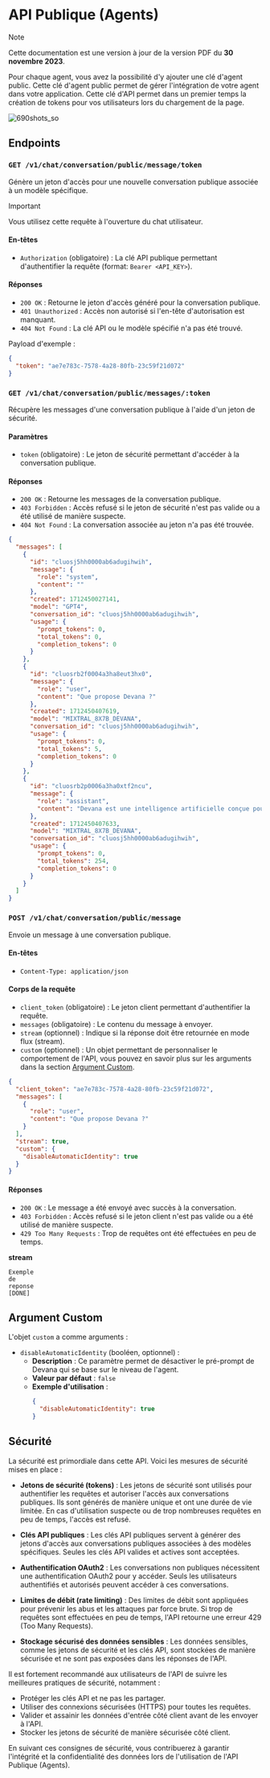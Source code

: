 # API Publique (Agents)

> [!NOTE]  
> Cette documentation est une version à jour de la version PDF du **30 novembre 2023**.

Pour chaque agent, vous avez la possibilité d'y ajouter une clé d'agent public. Cette clé d'agent public permet de gérer l'intégration de votre agent dans votre application. Cette clé d'API permet dans un premier temps la création de tokens pour vos utilisateurs lors du chargement de la page.

![690shots_so](https://github.com/Scriptor-Group/documentation/assets/4999786/0fb66e04-1fd0-4f8e-8946-93b3b51f969f)

## Endpoints

### `GET /v1/chat/conversation/public/message/token`

Génère un jeton d'accès pour une nouvelle conversation publique associée à un modèle spécifique.

> [!IMPORTANT]
> Vous utilisez cette requête à l'ouverture du chat utilisateur.

#### En-têtes

- `Authorization` (obligatoire) : La clé API publique permettant d'authentifier la requête (format: `Bearer <API_KEY>`).

#### Réponses

- `200 OK` : Retourne le jeton d'accès généré pour la conversation publique.
- `401 Unauthorized` : Accès non autorisé si l'en-tête d'autorisation est manquant.
- `404 Not Found` : La clé API ou le modèle spécifié n'a pas été trouvé.

Payload d'exemple :

```json
{
  "token": "ae7e783c-7578-4a28-80fb-23c59f21d072"
}
```

### `GET /v1/chat/conversation/public/messages/:token`

Récupère les messages d'une conversation publique à l'aide d'un jeton de sécurité.

#### Paramètres

- `token` (obligatoire) : Le jeton de sécurité permettant d'accéder à la conversation publique.

#### Réponses

- `200 OK` : Retourne les messages de la conversation publique.
- `403 Forbidden` : Accès refusé si le jeton de sécurité n'est pas valide ou a été utilisé de manière suspecte.
- `404 Not Found` : La conversation associée au jeton n'a pas été trouvée.

```json
{
  "messages": [
    {
      "id": "cluosj5hh0000ab6adugihwih",
      "message": {
        "role": "system",
        "content": ""
      },
      "created": 1712450027141,
      "model": "GPT4",
      "conversation_id": "cluosj5hh0000ab6adugihwih",
      "usage": {
        "prompt_tokens": 0,
        "total_tokens": 0,
        "completion_tokens": 0
      }
    },
    {
      "id": "cluosrb2f0004a3ha8eut3hx0",
      "message": {
        "role": "user",
        "content": "Que propose Devana ?"
      },
      "created": 1712450407619,
      "model": "MIXTRAL_8X7B_DEVANA",
      "conversation_id": "cluosj5hh0000ab6adugihwih",
      "usage": {
        "prompt_tokens": 0,
        "total_tokens": 5,
        "completion_tokens": 0
      }
    },
    {
      "id": "cluosrb2p0006a3ha0xtf2ncu",
      "message": {
        "role": "assistant",
        "content": "Devana est une intelligence artificielle conçue pour optimiser et augmenter vos connaissances. Elle propose diverses fonctionnalités telles qu'une aide à la rédaction respectant les critères techniques, scientifiques ou journalistiques, une recherche d'informations avec des sources citées et vérifiables, une analyse de documents complexes, et un système de fact-checking en temps réel. Devana est également capable d'accéder à vos informations IT à tout moment et n'importe où, de structurer des documents et de les mettre aux normes, de rechercher et d'analyser de la jurisprudence, des lois et des doctrines juridiques, de traduire, résumer et expliquer des articles, des études et des documents académiques, et bien plus encore. Elle s'adapte à vos besoins et à votre niveau d'usage, que ce soit pour un usage personnel, éducatif ou professionnel."
      },
      "created": 1712450407633,
      "model": "MIXTRAL_8X7B_DEVANA",
      "conversation_id": "cluosj5hh0000ab6adugihwih",
      "usage": {
        "prompt_tokens": 0,
        "total_tokens": 254,
        "completion_tokens": 0
      }
    }
  ]
}
```

### `POST /v1/chat/conversation/public/message`

Envoie un message à une conversation publique.

#### En-têtes

- `Content-Type: application/json`

#### Corps de la requête

- `client_token` (obligatoire) : Le jeton client permettant d'authentifier la requête.
- `messages` (obligatoire) : Le contenu du message à envoyer.
- `stream` (optionnel) : Indique si la réponse doit être retournée en mode flux (stream).
- `custom` (optionnel) : Un objet permettant de personnaliser le comportement de l'API, vous pouvez en savoir plus sur les arguments dans la section [Argument Custom](#argument-custom).

```json
{
  "client_token": "ae7e783c-7578-4a28-80fb-23c59f21d072",
  "messages": [
    {
      "role": "user",
      "content": "Que propose Devana ?"
    }
  ],
  "stream": true,
  "custom": {
    "disableAutomaticIdentity": true
  }
}
```

#### Réponses

- `200 OK` : Le message a été envoyé avec succès à la conversation.
- `403 Forbidden` : Accès refusé si le jeton client n'est pas valide ou a été utilisé de manière suspecte.
- `429 Too Many Requests` : Trop de requêtes ont été effectuées en peu de temps.

**stream**

```
Exemple
de
reponse
[DONE]
```

## Argument Custom

L'objet `custom` a comme arguments :

- `disableAutomaticIdentity` (booléen, optionnel) :
  - **Description** : Ce paramètre permet de désactiver le pré-prompt de Devana qui se base sur le niveau de l'agent.
  - **Valeur par défaut** : `false`
  - **Exemple d'utilisation** :
    ```json
    {
      "disableAutomaticIdentity": true
    }
    ```

## Sécurité

La sécurité est primordiale dans cette API. Voici les mesures de sécurité mises en place :

- **Jetons de sécurité (tokens)** : Les jetons de sécurité sont utilisés pour authentifier les requêtes et autoriser l'accès aux conversations publiques. Ils sont générés de manière unique et ont une durée de vie limitée. En cas d'utilisation suspecte ou de trop nombreuses requêtes en peu de temps, l'accès est refusé.

- **Clés API publiques** : Les clés API publiques servent à générer des jetons d'accès aux conversations publiques associées à des modèles spécifiques. Seules les clés API valides et actives sont acceptées.

- **Authentification OAuth2** : Les conversations non publiques nécessitent une authentification OAuth2 pour y accéder. Seuls les utilisateurs authentifiés et autorisés peuvent accéder à ces conversations.

- **Limites de débit (rate limiting)** : Des limites de débit sont appliquées pour prévenir les abus et les attaques par force brute. Si trop de requêtes sont effectuées en peu de temps, l'API retourne une erreur 429 (Too Many Requests).

- **Stockage sécurisé des données sensibles** : Les données sensibles, comme les jetons de sécurité et les clés API, sont stockées de manière sécurisée et ne sont pas exposées dans les réponses de l'API.

Il est fortement recommandé aux utilisateurs de l'API de suivre les meilleures pratiques de sécurité, notamment :

- Protéger les clés API et ne pas les partager.
- Utiliser des connexions sécurisées (HTTPS) pour toutes les requêtes.
- Valider et assainir les données d'entrée côté client avant de les envoyer à l'API.
- Stocker les jetons de sécurité de manière sécurisée côté client.

En suivant ces consignes de sécurité, vous contribuerez à garantir l'intégrité et la confidentialité des données lors de l'utilisation de l'API Publique (Agents).
